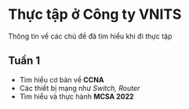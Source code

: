 # Thực tập ở **Công ty VNITS**
Thông tin về các chủ đề đã tìm hiểu khi đi thực tập
## Tuần 1
- Tìm hiểu cơ bản về **CCNA**
- Các thiết bị mạng như *Switch, Router*
- Tìm hiểu và thực hành **MCSA 2022**
